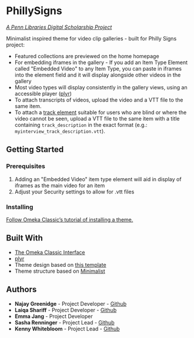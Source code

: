 # PhillySigns

*[A Penn Libraries Digital Scholarship Project](https://guides.library.upenn.edu/digital-scholarship)*

Minimalist inspired theme for video clip galleries - built for Philly Signs project:
* Featured collections are previewed on the home homepage
* For embedding iframes in the gallery - If you add an Item Type Element called "Embedded Video" to any Item Type, you can paste in iframes into the element field and it will display alongside other videos in the gallery
* Most video types will display consistently in the gallery views, using an accessible player ([plyr](https://github.com/sampotts/plyr))
* To attach transcripts of videos, upload the video and a VTT file to the same item.
* To attach a [track element](https://developer.mozilla.org/en-US/docs/Web/HTML/Element/track#attr-kind) suitable for users who are blind or where the video cannot be seen, upload a VTT file to the same item with a title containing `track_description` in the exact format (e.g.: `myinterview_track_description.vtt`).

## Getting Started

### Prerequisites
1. Adding an "Embedded Video" item type element will aid in display of iframes as the main video for an item
2. Adjust your Security settings to allow for .vtt files

### Installing
[Follow Omeka Classic’s tutorial of installing a theme.](https://omeka.org/classic/docs/Admin/Appearance/Themes/)

## Built With
* [The Omeka Classic Interface](https://omeka.org/classic/)
* [plyr](https://github.com/sampotts/plyr)
* Theme design based on [this template](https://freehtml5.co/nitro-free-website-template-using-bootstrap-3/)
* Theme structure based on [Minimalist](https://github.com/omeka/theme-minimalist)

## Authors
* **Najay Greenidge** - Project Developer - [Github](https://github.com/ngreenidge)
* **Laiqa Shariff** - Project Developer - [Github](https://github.com/laiqa19)
* **Emma Jang** - Project Developer
* **Sasha Renninger** - Project Lead - [Github](https://github.com/sashafr)
* **Kenny Whitebloom** - Project Lead - [Github](https://github.com/calemonte)
